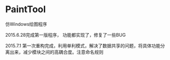 # PaintTool
仿Windows绘图程序

2015.6.28完成第一版程序， 功能都实现了，修复了一些BUG


2015.7.1 第一次重构完成，利用单利模式，解决了数据共享的问题，将具体功能分离出来，减少模块之间的高耦合度。注意命名规则
